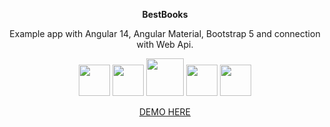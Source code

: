 <p align="center">
    <b>BestBooks</b>
</p>

<p align="center">
  Example app with Angular 14, Angular Material, Bootstrap 5 and connection with Web Api.
</p>

<p align="center">
  <img width="50px" src="https://angular.io/assets/images/logos/angularjs/AngularJS-Shield.svg" />
  <img width="50px" src="https://play-lh.googleusercontent.com/qhV0NtKrkgNsTSKIjjqFSVkJpTibe5RBcrxb6y5te70EH5VZXGzd5dGUCkHIpHxq94hQ" />
  <img width="60px" src="https://upload.wikimedia.org/wikipedia/commons/thumb/b/b2/Bootstrap_logo.svg/964px-Bootstrap_logo.svg.png" />
  <img width="50px" src="https://cdn.pellerex.com/public/ecosystem/web/content/api-set-up/asp-net-core-web-api-setup.png" />
  <img width="50px" src="https://gdm-catalog-fmapi-prod.imgix.net/ProductLogo/1463490d-fd12-4a79-99f1-4435c93f6424.png" />
</p>

<p align="center">
</p>

<p align="center">
  <a target="_blank" href="https://best-books-app.herokuapp.com/books">DEMO HERE</a>
</p>

